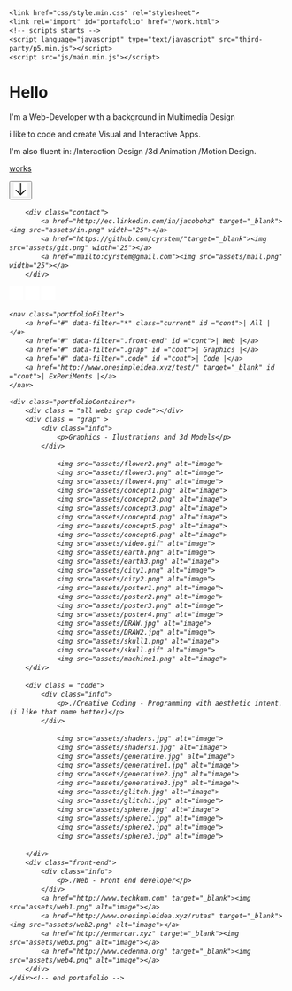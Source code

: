 
<html>
<head>
	<title>./OneSimpleIdea</title>
	
	<link href="css/style.min.css" rel="stylesheet">
	<link rel="import" id="portafolio" href="/work.html">
	<!-- scripts starts -->
	<script language="javascript" type="text/javascript" src="third-party/p5.min.js"></script>
	<script src="js/main.min.js"></script>
</head>

<body>
<div id="paint"></div>
<div class="intro">
	<div class="hello">
		<h1>Hello</h1>
		<p>I'm a Web-Developer with a background in Multimedia Design</p>
		<p>i like to code and create Visual and Interactive Apps.</p>
		<p>I'm also fluent in: /Interaction Design /3d Animation /Motion Design.</p>
		<a href="http://cargocollective.com/onesimpleidea" class="devices"><p>works</p></a>
	</div>
	<div class="bounce">
				<button class="next">
					<img src="assets/arrow.png"width="25"><i class="arrow">
				</button>
			</div>

		<div class="contact">
			<a href="http://ec.linkedin.com/in/jacobohz" target="_blank"><img src="assets/in.png" width="25"></a>
			<a href="https://github.com/cyrstem/"target="_blank"><img src="assets/git.png" width="25"></a>
			<a href="mailto:cyrstem@gmail.com"><img src="assets/mail.png" width="25"></a>
		</div>
</div>
<div class="work"></div>
	<!-- scripts starts -->
	<script src="third-party/jquery.min.js"></script>
	<script src="third-party/masonry.pkgd.min.js"></script>
	<script src="js/works.min.js"></script>	
</body>
</html>






<div class="about">
	<div class="data">
		<a href="http://ec.linkedin.com/in/jacobohz" target="_blank"><img src="assets/in.png" width="25"></a>
		<a href="https://github.com/cyrstem/"target="_blank"><img src="assets/git.png" width="25"></a>
		<a href="mailto:cyrstem@gmail.com"><img src="assets/mail.png" width="25"></a>
	</div>

	<nav class="portfolioFilter">
		<a href="#" data-filter="*" class="current" id ="cont">| All | </a>
		<a href="#" data-filter=".front-end" id ="cont">| Web |</a>
		<a href="#" data-filter=".grap" id ="cont">| Graphics |</a>
		<a href="#" data-filter=".code" id ="cont">| Code |</a>
		<a href="http://www.onesimpleidea.xyz/test/" target="_blank" id ="cont">| ExPeriMents |</a>
	</nav>
</div><!--  end about -->

	<div class="portfolioContainer">
		<div class = "all webs grap code"></div>
		<div class = "grap" >
			<div class="info">
				<p>Graphics - Ilustrations and 3d Models</p>
			</div>
				
				<img src="assets/flower2.png" alt="image">
				<img src="assets/flower3.png" alt="image">
				<img src="assets/flower4.png" alt="image">
				<img src="assets/concept1.png" alt="image">
				<img src="assets/concept2.png" alt="image">
				<img src="assets/concept3.png" alt="image">
				<img src="assets/concept4.png" alt="image">
				<img src="assets/concept5.png" alt="image">
				<img src="assets/concept6.png" alt="image">
				<img src="assets/video.gif" alt="image">
				<img src="assets/earth.png" alt="image">
				<img src="assets/earth3.png" alt="image">
				<img src="assets/city1.png" alt="image">
				<img src="assets/city2.png" alt="image">
				<img src="assets/poster1.png" alt="image">
				<img src="assets/poster2.png" alt="image">
				<img src="assets/poster3.png" alt="image">
				<img src="assets/poster4.png" alt="image">
				<img src="assets/DRAW.jpg" alt="image">
				<img src="assets/DRAW2.jpg" alt="image">
				<img src="assets/skull1.png" alt="image">
				<img src="assets/skull.gif" alt="image">
				<img src="assets/machine1.png" alt="image">
		</div>

		<div class = "code">
			<div class="info">
				<p>./Creative Coding - Programming with aesthetic intent.(i like that name better)</p>
			</div>

				<img src="assets/shaders.jpg" alt="image">
				<img src="assets/shaders1.jpg" alt="image">
				<img src="assets/generative.jpg" alt="image">
				<img src="assets/generative1.jpg" alt="image">
				<img src="assets/generative2.jpg" alt="image">
				<img src="assets/generative3.jpg" alt="image">
				<img src="assets/glitch.jpg" alt="image">
				<img src="assets/glitch1.jpg" alt="image">
				<img src="assets/sphere.jpg" alt="image">
				<img src="assets/sphere1.jpg" alt="image">
				<img src="assets/sphere2.jpg" alt="image">
				<img src="assets/sphere3.jpg" alt="image">

		</div>
		<div class="front-end">
			<div class="info">
				<p>./Web - Front end developer</p>
			</div>
			<a href="http://www.techkum.com" target="_blank"><img src="assets/web1.png" alt="image"></a>
			<a href="http://www.onesimpleidea.xyz/rutas" target="_blank"><img src="assets/web2.png" alt="image"></a>
			<a href="http://enmarcar.xyz" target="_blank"><img src="assets/web3.png" alt="image"></a>
			<a href="http://www.cedenma.org" target="_blank"><img src="assets/web4.png" alt="image"></a>
		</div>
	</div><!-- end portafolio -->